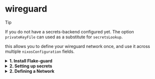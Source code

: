# wireguard
> [!TIP]
> If you do not have a secrets-backend configured yet. 
> The option `privateKeyFile` can used as a substitute for `secretsLookup`.

this allows you to define your wireguard network once, and use it across multiple `nixosConfiguration` fields.


<details>
<summary><b>1. Install Flake-guard</b></summary>


## [Flakes](https://wiki.nixos.org/wiki/Flakes)

```
{
  inputs.nixpkgs.url = "github:nixos/nixpkgs";
  inputs.parts.url = "github:hercules-ci/flake-parts";
  inputs.lynx.url = "github:the-computer-club/lynx";
  
  outputs = { self, nixpkgs, lynx }: {
    # change `yourhostname` to your actual hostname
    nixosConfigurations.yourhostname = nixpkgs.lib.nixosSystem {
      # customize to your system
      system = "x86_64-linux";
      modules = [
        ./configuration.nix
        lynx.nixosModules.flake-guard-host
      ];
    };
  };
}
```


## [Flake-parts](https://flake.parts/)

```
{
  inputs.lynx.url = "github:the-computer-club/lynx";
  
  outputs = inputs@{self, parts, lynx, nixpkgs, ...}:
    parts.lib.mkFlake { inherit inputs; }
    ({ config, ... }: {
      imports = [ lynx.flakeModules.flake-guard ];
        
      flake.nixosConfigurations.yourhostname = nixpkgs.lib.nixosSystem {
        modules = [
          ./configuration.nix
          lynx.nixosModules.flake-guard-host
          { wireguard.enable = true; 
            wireguard.networks = config.wireguard.networks;
          }
        ];
      };
    };
  });
}
```
</details>

<details>
<summary><b>2. Setting up secrets</b></summary>

## Setting up secrets

> [!TIP]
> It is a common strategy to generate a wireguard key for each host, and then reference them all the same under the same namespace. Under each nixos-module context, the underlying value evaluates to a different secret.
> The examples below also follow this strategy.
> If not specified, flake-guard assumes the network name as the `secretsLookup` as a last-shot effort.


---
#### Secrets Backends supported are

- [agenix](https://github.com/ryantm/agenix)
- [sops-nix](https://github.com/Mic92/sops-nix)
- `privateKeyFile`
- `privateKey` (For testing purposes only)


The field `secretsLookup` will be used to evaluate `config.<secretsBackend>.secrets.<secretsLookup>`.
upon each host that loads `lynx.nixosModules.flake-guard-host`.


- `wireguard.networks.<NETWORK>.secretsLookup`
- `wireguard.networks.<NETWORK>.peers.by-name.<HOSTNAME>.secretsLookup`


Now create secrets for each nixosConfiguration this network is involved with.


Generate an encrypted secret for every host in the network, following the template below, add the following code to your project. (If you're using agenix, this example is for sops. Refer to agenix documentation [for now].)


---
### Sops

```sh
EDITOR=emacs sops secrets.json
```

```json
# secrets.json
{ "your-network": "AFN6afBcZyzKnjkdBztgEpVH3mmlcNUEo5vtDQuqy0s=" }
```


```nix
sops.secrets."your-network".mode = "0400";
```

---
### Age


```
EDITOR=emacs agenix -e host1-your-network.age
```


paste in the secret.
```
AFN6afBcZyzKnjkdBztgEpVH3mmlcNUEo5vtDQuqy0s=
```


add the following configuration to your hosts. 
Where each host appropriately knows its own secrets.
```
age.secrets."your-network".file = ./host1-your-network.age;
```

---

### privateKeyFile
Using the command `wg genkey`, create a unique file on every host machine at the location specified in this option.


---

### privateKey
The directive included is only for testing. 
Usage outside those means may result in damages. 
</details>

<details>
<summary><b>2. Defining a Network</b></summary>


## Define your network.
---
> [!TIP]
> This portion is normally defined in the nixos-module system. 
> With the inclusion of flake-parts, one may also define the network inside the flake-parts module system.
> The options are identical.
---


### Define the network.

```nix
{ ... }:
{
  sops.secrets.your-network.mode = "0400";
 
  wireguard.networks.your-network = {
    listenPort = 51820;
    domainName = "vpn";
    secretsLookup = "your-network"; 

    autoConfig = {
      openFirewall = true;
    
      "networking.wireguard" = {
        # Automatically setup 
        # `networking.wireguard.interfaces.<ip | privateKey | privateKeyFile>`
        interface.enable = true;
        
        # Just add every peer from network.
        peers.mesh.enable = true;
      };

      "networking.hosts" = {
        # Modify the /etc/hosts to include nodes from the network
        enable = true;
        
        # Use add <hostname>.<domainName>.
        FQDNs.enable = true;
        # names.enable # bare names
      };
    };

    peers.by-name = {
      host1 = {
        publicKey = "g72lA+Jsvp7ZEmXQGpJCrzMVrorSTjr6/kbD9aaLyX0=";
        ipv4 = [ "172.16.0.1/32" ];
        selfEndpoint = "10.0.0.2:51820";
      };
    
      host2 = {
        publicKey = "ic/rfXxqoA4U0eaiL2VvVdkPIjvQL5p0lO/kk2lWZ0M=";
        ipv4 = [ "172.16.0.2/32" ];
        selfEndpoint = "10.0.0.3:51820";
      };
    };
  };
  
  networking.firewall.interfaces.your-network.allowedTCPPorts = [ 
    22 # Allow SSH over wireguard.
  ];
}
```

### Matching up machines to peers.

This is the most error prone part of this procedure. Flake-guard has no idea which host it's supposed to be inside of `wireguard.networks.<NETWORK>.peers.by-name`. This can be adjusted via two options

- `wireguard.hostName`
- `networking.hostName`

In the order of precedence given from top to bottom, flake-guard will use options to determine which host is equal to the in `wireguard.networks.<NETWORK>.peers.by-name.<HOSTNAME>`


#### `wireguard.build.networks.<NETWORK>.self`

is constructed whenever a machine finds its self in the network.

`wireguard.build.networks.<NETWORK>._responsible` 
will contain every instance that potentially matched `self`. 
Under normal operating conditions, this should always be the length of `1`.
Its inclusion is for debug purposes.


### Scoping default value.

Flake-guard will default values based on the parent attr-set, 
otherwise the precedence is in the order of:


- `wireguard.networks.<NETWORK>.peers.by-name.<HOST>`
- `wireguard.networks.<NETWORK>`
- `wireguard.defaults`

```nix 
 wireguard.networks.testnet = {
    secretsLookup = "default-value-for-each-peer";
    
    peers.by-name = {
      host1 = {
        publicKey = "g72lA+Jsvp7ZEmXQGpJCrzMVrorSTjr6/kbD9aaLyX0=";
        ipv4 = [ "172.16.0.1/32" ];
        selfEndpoint = "10.0.0.2:51820";
        secretsLookup = "im-different";
      };
      ...
    };
};
```

### Customizing topology.
```nix
{config, lib, pkgs, ...}:
let 
  cfg = config.networking.wireguard.networks.your-network;
in
{
  wireguard.autoConfig."networking.wireguard".interface = true;
  
  # Dont give up control on who can connect directly
  networking.wireguard.interfaces."your-network".peers = [
    cfg.peers.by-name.host2
  ];
}
```


### By-group

```nix
### Customizing topology.
```nix
{config, lib, pkgs, ...}:
let 
  cfg = config.networking.wireguard.networks.your-network;
in
{
  wireguard.autoConfig."networking.wireguard".interface = true;
  wireguard.networks.testnet.peers.by-name = {
    host1 = {
      publicKey = "g72lA+Jsvp7ZEmXQGpJCrzMVrorSTjr6/kbD9aaLyX0=";
      ipv4 = [ "172.16.0.1/32" ];
      selfEndpoint = "10.0.0.2:51820";
      groups = ["bridges"];
    };
    
    host2 = {
      publicKey = "ic/rfXxqoA4U0eaiL2VvVdkPIjvQL5p0lO/kk2lWZ0M=";
      ipv4 = [ "172.16.0.2/32" ];
      selfEndpoint = "10.0.0.3:51820";
      groups = ["bridges"];
    };
  };
  
  # Using groups can reduce mental loads when re-exaiming code
  networking.wireguard.interfaces."your-network".peers =
    (builtins.attrValues cfg.peers.by-group.bridges);
}
```
</details>

